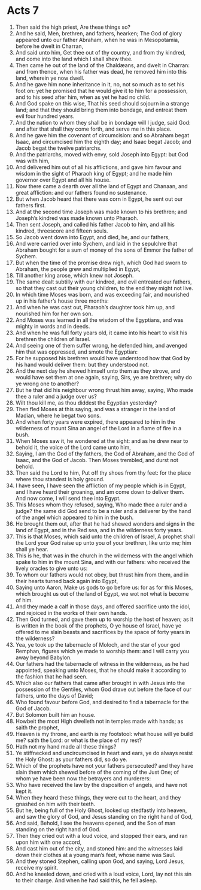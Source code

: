 ﻿# Acts 7
1. Then said the high priest, Are these things so? 
2. And he said, Men, brethren, and fathers, hearken; The God of glory appeared unto our father Abraham, when he was in Mesopotamia, before he dwelt in Charran, 
3. And said unto him, Get thee out of thy country, and from thy kindred, and come into the land which I shall shew thee. 
4. Then came he out of the land of the Chaldæans, and dwelt in Charran: and from thence, when his father was dead, he removed him into this land, wherein ye now dwell. 
5. And he gave him none inheritance in it, no, not so much as to set his foot on: yet he promised that he would give it to him for a possession, and to his seed after him, when as yet he had no child. 
6. And God spake on this wise, That his seed should sojourn in a strange land; and that they should bring them into bondage, and entreat them evil four hundred years. 
7. And the nation to whom they shall be in bondage will I judge, said God: and after that shall they come forth, and serve me in this place. 
8. And he gave him the covenant of circumcision: and so Abraham begat Isaac, and circumcised him the eighth day; and Isaac begat Jacob; and Jacob begat the twelve patriarchs. 
9. And the patriarchs, moved with envy, sold Joseph into Egypt: but God was with him, 
10. And delivered him out of all his afflictions, and gave him favour and wisdom in the sight of Pharaoh king of Egypt; and he made him governor over Egypt and all his house. 
11. Now there came a dearth over all the land of Egypt and Chanaan, and great affliction: and our fathers found no sustenance. 
12. But when Jacob heard that there was corn in Egypt, he sent out our fathers first. 
13. And at the second time Joseph was made known to his brethren; and Joseph’s kindred was made known unto Pharaoh. 
14. Then sent Joseph, and called his father Jacob to him, and all his kindred, threescore and fifteen souls. 
15. So Jacob went down into Egypt, and died, he, and our fathers, 
16. And were carried over into Sychem, and laid in the sepulchre that Abraham bought for a sum of money of the sons of Emmor the father of Sychem. 
17. But when the time of the promise drew nigh, which God had sworn to Abraham, the people grew and multiplied in Egypt, 
18. Till another king arose, which knew not Joseph. 
19. The same dealt subtilly with our kindred, and evil entreated our fathers, so that they cast out their young children, to the end they might not live. 
20. In which time Moses was born, and was exceeding fair, and nourished up in his father’s house three months: 
21. And when he was cast out, Pharaoh’s daughter took him up, and nourished him for her own son. 
22. And Moses was learned in all the wisdom of the Egyptians, and was mighty in words and in deeds. 
23. And when he was full forty years old, it came into his heart to visit his brethren the children of Israel. 
24. And seeing one of them suffer wrong, he defended him, and avenged him that was oppressed, and smote the Egyptian: 
25. For he supposed his brethren would have understood how that God by his hand would deliver them: but they understood not. 
26. And the next day he shewed himself unto them as they strove, and would have set them at one again, saying, Sirs, ye are brethren; why do ye wrong one to another? 
27. But he that did his neighbour wrong thrust him away, saying, Who made thee a ruler and a judge over us? 
28. Wilt thou kill me, as thou diddest the Egyptian yesterday? 
29. Then fled Moses at this saying, and was a stranger in the land of Madian, where he begat two sons. 
30. And when forty years were expired, there appeared to him in the wilderness of mount Sina an angel of the Lord in a flame of fire in a bush. 
31. When Moses saw it, he wondered at the sight: and as he drew near to behold it, the voice of the Lord came unto him, 
32. Saying, I am the God of thy fathers, the God of Abraham, and the God of Isaac, and the God of Jacob. Then Moses trembled, and durst not behold. 
33. Then said the Lord to him, Put off thy shoes from thy feet: for the place where thou standest is holy ground. 
34. I have seen, I have seen the affliction of my people which is in Egypt, and I have heard their groaning, and am come down to deliver them. And now come, I will send thee into Egypt. 
35. This Moses whom they refused, saying, Who made thee a ruler and a judge? the same did God send to be a ruler and a deliverer by the hand of the angel which appeared to him in the bush. 
36. He brought them out, after that he had shewed wonders and signs in the land of Egypt, and in the Red sea, and in the wilderness forty years. 
37.  This is that Moses, which said unto the children of Israel, A prophet shall the Lord your God raise up unto you of your brethren, like unto me; him shall ye hear. 
38. This is he, that was in the church in the wilderness with the angel which spake to him in the mount Sina, and with our fathers: who received the lively oracles to give unto us: 
39. To whom our fathers would not obey, but thrust him from them, and in their hearts turned back again into Egypt, 
40. Saying unto Aaron, Make us gods to go before us: for as for this Moses, which brought us out of the land of Egypt, we wot not what is become of him. 
41. And they made a calf in those days, and offered sacrifice unto the idol, and rejoiced in the works of their own hands. 
42. Then God turned, and gave them up to worship the host of heaven; as it is written in the book of the prophets, O ye house of Israel, have ye offered to me slain beasts and sacrifices by the space of forty years in the wilderness? 
43. Yea, ye took up the tabernacle of Moloch, and the star of your god Remphan, figures which ye made to worship them: and I will carry you away beyond Babylon. 
44. Our fathers had the tabernacle of witness in the wilderness, as he had appointed, speaking unto Moses, that he should make it according to the fashion that he had seen. 
45. Which also our fathers that came after brought in with Jesus into the possession of the Gentiles, whom God drave out before the face of our fathers, unto the days of David; 
46. Who found favour before God, and desired to find a tabernacle for the God of Jacob. 
47. But Solomon built him an house. 
48. Howbeit the most High dwelleth not in temples made with hands; as saith the prophet, 
49. Heaven is my throne, and earth is my footstool: what house will ye build me? saith the Lord: or what is the place of my rest? 
50. Hath not my hand made all these things? 
51.  Ye stiffnecked and uncircumcised in heart and ears, ye do always resist the Holy Ghost: as your fathers did, so do ye. 
52. Which of the prophets have not your fathers persecuted? and they have slain them which shewed before of the coming of the Just One; of whom ye have been now the betrayers and murderers: 
53. Who have received the law by the disposition of angels, and have not kept it. 
54.  When they heard these things, they were cut to the heart, and they gnashed on him with their teeth. 
55. But he, being full of the Holy Ghost, looked up stedfastly into heaven, and saw the glory of God, and Jesus standing on the right hand of God, 
56. And said, Behold, I see the heavens opened, and the Son of man standing on the right hand of God. 
57. Then they cried out with a loud voice, and stopped their ears, and ran upon him with one accord, 
58. And cast him out of the city, and stoned him: and the witnesses laid down their clothes at a young man’s feet, whose name was Saul. 
59. And they stoned Stephen, calling upon God, and saying, Lord Jesus, receive my spirit. 
60. And he kneeled down, and cried with a loud voice, Lord, lay not this sin to their charge. And when he had said this, he fell asleep. 

